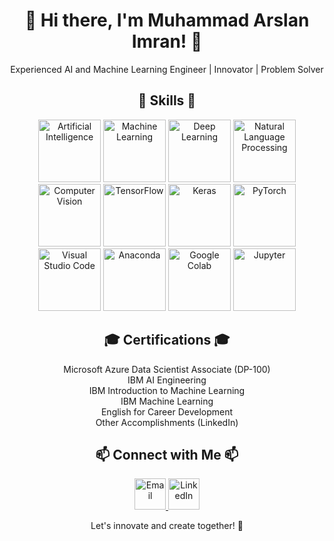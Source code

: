 <!-- Header -->
<h1 align="center">👋 Hi there, I'm Muhammad Arslan Imran! 👋</h1>

<!-- Bio -->
<p align="center">Experienced AI and Machine Learning Engineer | Innovator | Problem Solver</p>


<!-- Skills -->
<h2 align="center">🚀 Skills 🚀</h2>
<p align="center">
  <img src="https://cdn-icons-png.flaticon.com/512/4616/4616809.png" alt="Artificial Intelligence" title="Artificial Intelligence" width="100" height="100">
  <img src="https://cancerriotlondon.files.wordpress.com/2019/11/machine-learning.png" alt="Machine Learning" title="Machine Learning" width="100" height="100">
  <img src="https://logo.com/image-cdn/images/kts928pd/production/ee9a7a9f7d58a0517210130da4849d05c6d60e83-333x334.png?w=1080&q=72" alt="Deep Learning" title="Deep Learning" width="100" height="100">
  <img src="https://bodyswitch.com.au/wp-content/uploads/2022/08/nlp-logo.png" alt="Natural Language Processing" title="Natural Language Processing" width="100" height="100">
  <img src="https://github.com/ArsalMirza007/ArsalMirza007/assets/121928372/9ff31de9-6846-46d9-91fd-e1a4a14de3d8.png" alt="Computer Vision" title="Computer Vision" width="100" height="100">
  <img src="https://upload.wikimedia.org/wikipedia/commons/1/11/TensorFlowLogo.svg" alt="TensorFlow" title="TensorFlow" width="100" height="100">
  <img src="https://static.javatpoint.com/tutorial/keras/images/keras.png" alt="Keras" title="Keras" width="100" height="100">
  <img src="https://miro.medium.com/v2/resize:fit:691/1*VSQ0XEywxSgZBwW05GsZtw.png" alt="PyTorch" title="PyTorch" width="100" height="100">
  <img src="https://github.com/ArsalMirza007/ArsalMirza007/assets/121928372/1a36aaf3-1fa2-404c-b7b4-cb5fed119fc4.png" alt="Visual Studio Code" title="Visual Studio Code" width="100" height="100">
  <img src="https://miro.medium.com/v2/resize:fit:500/1*v7OGtRkPj8AsuiVykVzfQQ@2x.jpeg" alt="Anaconda" title="Anaconda" width="100" height="100">
  <img src="https://globalaihub.com/wp-content/uploads/2022/03/Google-Colab-Logo-1.png" alt="Google Colab" title="Google Colab" width="100" height="100">
  <img src="https://upload.wikimedia.org/wikipedia/commons/thumb/3/38/Jupyter_logo.svg/207px-Jupyter_logo.svg.png" alt="Jupyter" title="Jupyter" width="100" height="100">
</p>

<!-- Certifications -->
<h2 align="center">🎓 Certifications 🎓</h2>
<p align="center">
  Microsoft Azure Data Scientist Associate (DP-100) <br>
  IBM AI Engineering <br>
  IBM Introduction to Machine Learning <br>
  IBM Machine Learning <br>
  English for Career Development <br>
  Other Accomplishments (LinkedIn)
</p>


<!-- Contact -->
<h2 align="center">📫 Connect with Me 📫</h2>
<p align="center">
  <a href="mailto:arslanimran996@gmail.com">
    <img src="https://cdn-icons-png.flaticon.com/512/281/281769.png" alt="Email" title="Email" width="50" height="50">
  </a>
  <a href="https://www.linkedin.com/in/arslan7681419/">
    <img src="https://upload.wikimedia.org/wikipedia/commons/thumb/8/81/LinkedIn_icon.svg/2048px-LinkedIn_icon.svg.png" alt="LinkedIn" title="LinkedIn" width="50" height="50">
  </a>
  <!-- Add more contact options as needed -->
</p>

<!-- Footer -->
<p align="center">Let's innovate and create together! 🚀</p>
